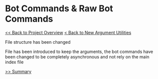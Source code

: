 # Bot Commands & Raw Bot Commands
[<< Back to Project Overview](../defenderIndex.md)
[< Back to New Argument Utilities](newArgUtils.md)

File structure has been changed 

File has been introduced to keep the arguments, the bot commands have been changed to be completely asynchronous and not rely on the main index file

[>> Summary](summary.md)
